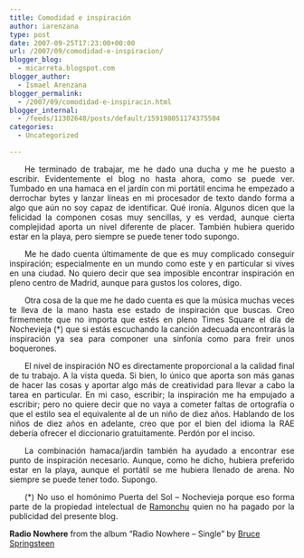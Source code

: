 ```yaml
---
title: Comodidad e inspiración
author: iarenzana
type: post
date: 2007-09-25T17:23:00+00:00
url: /2007/09/comodidad-e-inspiracion/
blogger_blog:
  - micarreta.blogspot.com
blogger_author:
  - Ismael Arenzana
blogger_permalink:
  - /2007/09/comodidad-e-inspiracin.html
blogger_internal:
  - /feeds/11302648/posts/default/159198051174375504
categories:
  - Uncategorized

---
```

<p style="text-align:justify;text-indent:20pt;">
  He terminado de trabajar, me he dado una ducha y me he puesto a escribir. Evidentemente el blog no hasta ahora, como se puede ver. Tumbado en una hamaca en el jardín con mi portátil encima he empezado a derrochar bytes y lanzar líneas en mi procesador de texto dando forma a algo que aún no soy capaz de identificar. Qué ironía. Algunos dicen que la felicidad la componen cosas muy sencillas, y es verdad, aunque cierta complejidad aporta un nivel diferente de placer. También hubiera querido estar en la playa, pero siempre se puede tener todo supongo.
</p>

<p style="text-align:justify;text-indent:20pt;">
  Me he dado cuenta últimamente de que es muy complicado conseguir inspiración; especialmente en un mundo como este y en particular si vives en una ciudad. No quiero decir que sea imposible encontrar inspiración en pleno centro de Madrid, aunque para gustos los colores, digo.
</p>

<p style="text-align:justify;text-indent:20pt;">
  Otra cosa de la que me he dado cuenta es que la música muchas veces te lleva de la mano hasta ese estado de inspiración que buscas. Creo firmemente que no importa que estés en pleno Times Square el día de Nochevieja (*) que si estás escuchando la canción adecuada encontrarás la inspiración ya sea para componer una sinfonía como para freir unos boquerones.
</p>

<p style="text-align:justify;text-indent:20pt;">
  El nivel de inspiración NO es directamente proporcional a la calidad final de tu trabajo. A la vista queda. Si bien, lo único que aporta son más ganas de hacer las cosas y aportar algo más de creatividad para llevar a cabo la tarea en particular. En mi caso, escribir; la inspiración me ha empujado a escribir; pero no quiere decir que no vaya a cometer faltas de ortografía o que el estilo sea el equivalente al de un niño de diez años. Hablando de los niños de diez años en adelante, creo que por el bien del idioma la RAE debería ofrecer el diccionario gratuitamente. Perdón por el inciso.
</p>

<p style="text-align:justify;text-indent:20pt;">
  La combinación hamaca/jardín también ha ayudado a encontrar ese punto de inspiración necesario. Aunque, como he dicho, hubiera preferido estar en la playa, aunque el portátil se me hubiera llenado de arena. No siempre se puede tener todo. Supongo.
</p>

<p style="text-align:justify;text-indent:20pt;">
  (*) No uso el homónimo Puerta del Sol &#8211; Nochevieja porque eso forma parte de la propiedad intelectual de <a href="http://es.wikipedia.org/wiki/Ram%C3%B3n_Garc%C3%ADa">Ramonchu</a> quien no ha pagado por la publicidad del presente blog.
</p>

**Radio Nowhere** from the album &#8220;Radio Nowhere &#8211; Single&#8221; by [Bruce Springsteen][1]

 [1]: http://www.google.com/search?q=%22Bruce%20Springsteen%22